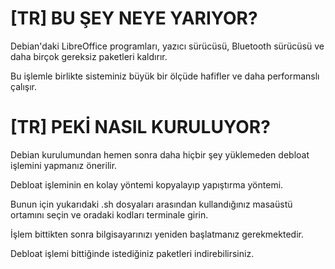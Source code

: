 # [TR] BU ŞEY NEYE YARIYOR?

Debian'daki LibreOffice programları, yazıcı sürücüsü, Bluetooth sürücüsü ve daha birçok gereksiz paketleri kaldırır.

Bu işlemle birlikte sisteminiz büyük bir ölçüde hafifler ve daha performanslı çalışır.

# [TR] PEKİ NASIL KURULUYOR?

Debian kurulumundan hemen sonra daha hiçbir şey yüklemeden debloat işlemini yapmanız önerilir.

Debloat işleminin en kolay yöntemi kopyalayıp yapıştırma yöntemi.

Bunun için yukarıdaki .sh dosyaları arasından kullandığınız masaüstü ortamını seçin ve oradaki kodları terminale girin.

İşlem bittikten sonra bilgisayarınızı yeniden başlatmanız gerekmektedir.

Debloat işlemi bittiğinde istediğiniz paketleri indirebilirsiniz.
